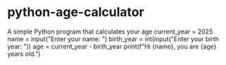 # python-age-calculator
A simple Python program that calculates your age
current_year = 2025
name = input("Enter your name: ")
birth_year = int(input("Enter your birth year: "))
age = current_year - birth_year
print(f"Hi {name}, you are {age} years old.")
